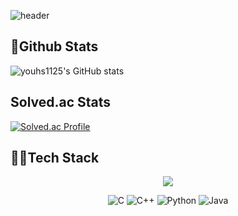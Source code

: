 ![header](https://capsule-render.vercel.app/api?type=waving&color=87CEEB&height=300&section=header&text=youhs1125&fontSize=90)
## 🏃Github Stats
![youhs1125's GitHub stats](https://github-readme-stats.vercel.app/api?username=youhs1125&show_icons=true&theme=great-gatsby&count_private=true)
## Solved.ac Stats
[![Solved.ac Profile](http://mazassumnida.wtf/api/generate_badge?boj=youhs1125)](https://solved.ac/youhs1125)
## 👨‍💻Tech Stack
<div style="text-align: center">

<a href="s">
  <img src="https://github-readme-stats.vercel.app/api/top-langs/?username=youhs1125&exclude_repo=youhs1125.github.io&layout=compact&theme=tokyonight" />
</a>

  ![C](https://img.shields.io/badge/c-%2300599C.svg?style=for-the-badge&logo=c&logoColor=white) 
  ![C++](https://img.shields.io/badge/c++-00599C.svg?style=for-the-badge&logo=c%2B%2B&logoColor=white) 
  ![Python](https://img.shields.io/badge/python-3670A0?style=for-the-badge&logo=python&logoColor=ffdd54)
  ![Java](https://img.shields.io/badge/java-%23ED8B00.svg?style=for-the-badge&logo=coffeescript&logoColor=2F2625) 

</div>
